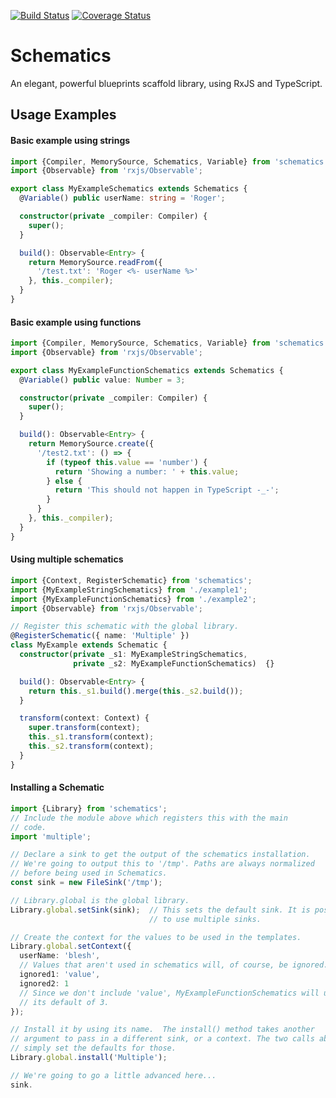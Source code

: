 [![Build Status](https://travis-ci.org/hansl/schematics.svg?branch=master)](https://travis-ci.org/hansl/schematics) [![Coverage Status](https://coveralls.io/repos/github/hansl/schematics/badge.svg?branch=master)](https://coveralls.io/github/hansl/schematics?branch=master)


# Schematics

An elegant, powerful blueprints scaffold library, using RxJS and TypeScript.

## Usage Examples

#### Basic example using strings
```typescript
import {Compiler, MemorySource, Schematics, Variable} from 'schematics';
import {Observable} from 'rxjs/Observable';

export class MyExampleSchematics extends Schematics {
  @Variable() public userName: string = 'Roger';

  constructor(private _compiler: Compiler) {
    super();
  }

  build(): Observable<Entry> {
    return MemorySource.readFrom({
      '/test.txt': 'Roger <%- userName %>'
    }, this._compiler);
  }
}
```

#### Basic example using functions
```typescript
import {Compiler, MemorySource, Schematics, Variable} from 'schematics';
import {Observable} from 'rxjs/Observable';

export class MyExampleFunctionSchematics extends Schematics {
  @Variable() public value: Number = 3;

  constructor(private _compiler: Compiler) {
    super();
  }

  build(): Observable<Entry> {
    return MemorySource.create({
      '/test2.txt': () => {
        if (typeof this.value == 'number') {
          return 'Showing a number: ' + this.value;
        } else {
          return 'This should not happen in TypeScript -_-';
        }
      }
    }, this._compiler);
  }
}
```

#### Using multiple schematics
```typescript
import {Context, RegisterSchematic} from 'schematics';
import {MyExampleStringSchematics} from './example1';
import {MyExampleFunctionSchematics} from './example2';
import {Observable} from 'rxjs/Observable';

// Register this schematic with the global library.
@RegisterSchematic({ name: 'Multiple' })
class MyExample extends Schematic {
  constructor(private _s1: MyExampleStringSchematics,
              private _s2: MyExampleFunctionSchematics)  {}

  build(): Observable<Entry> {
    return this._s1.build().merge(this._s2.build());
  }

  transform(context: Context) {
    super.transform(context);
    this._s1.transform(context);
    this._s2.transform(context);
  }
}
```

#### Installing a Schematic
```typescript
import {Library} from 'schematics';
// Include the module above which registers this with the main
// code.
import 'multiple';

// Declare a sink to get the output of the schematics installation.
// We're going to output this to '/tmp'. Paths are always normalized
// before being used in Schematics.
const sink = new FileSink('/tmp');

// Library.global is the global library.
Library.global.setSink(sink);  // This sets the default sink. It is possible
                               // to use multiple sinks.

// Create the context for the values to be used in the templates.
Library.global.setContext({
  userName: 'blesh',
  // Values that aren't used in schematics will, of course, be ignored.
  ignored1: 'value',
  ignored2: 1
  // Since we don't include 'value', MyExampleFunctionSchematics will use
  // its default of 3.
});

// Install it by using its name.  The install() method takes another
// argument to pass in a different sink, or a context. The two calls above
// simply set the defaults for those.
Library.global.install('Multiple');

// We're going to go a little advanced here...
sink.
```